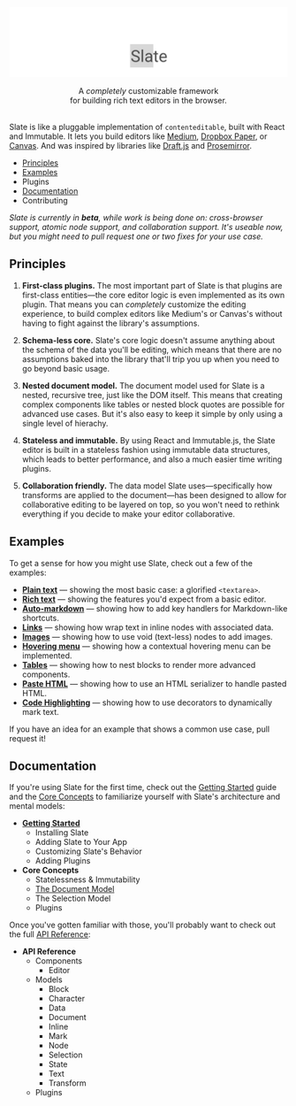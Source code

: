 

<p align="center"><img src="support/banner.png" /></p>

<p align="center">A <em>completely</em> customizable framework <br/>for building rich text editors in the browser.<br/><br/></p>

Slate is like a pluggable implementation of `contenteditable`, built with React and Immutable. It lets you build editors like [Medium](https://medium.com/), [Dropbox Paper](https://www.dropbox.com/paper), or [Canvas](https://usecanvas.com/). And was inspired by libraries like [Draft.js](https://facebook.github.io/draft-js/) and [Prosemirror](http://prosemirror.net/).

- [Principles](#principles)
- [Examples](#examples)
- Plugins
- [Documentation](#documentation)
- Contributing

_Slate is currently in **beta**, while work is being done on: cross-browser support, atomic node support, and collaboration support. It's useable now, but you might need to pull request one or two fixes for your use case._


## Principles

1. **First-class plugins.** The most important part of Slate is that plugins are first-class entities—the core editor logic is even implemented as its own plugin. That means you can _completely_ customize the editing experience, to build complex editors like Medium's or Canvas's without having to fight against the library's assumptions.

2. **Schema-less core.** Slate's core logic doesn't assume anything about the schema of the data you'll be editing, which means that there are no assumptions baked into the library that'll trip you up when you need to go beyond basic usage.

3. **Nested document model.** The document model used for Slate is a nested, recursive tree, just like the DOM itself. This means that creating complex components like tables or nested block quotes are possible for advanced use cases. But it's also easy to keep it simple by only using a single level of hierachy.

4. **Stateless and immutable.** By using React and Immutable.js, the Slate editor is built in a stateless fashion using immutable data structures, which leads to better performance, and also a much easier time writing plugins.

5. **Collaboration friendly.** The data model Slate uses—specifically how transforms are applied to the document—has been designed to allow for collaborative editing to be layered on top, so you won't need to rethink everything if you decide to make your editor collaborative.


## Examples

To get a sense for how you might use Slate, check out a few of the examples:

- [**Plain text**](examples/plain-text) — showing the most basic case: a glorified `<textarea>`.
- [**Rich text**](examples/rich-text) — showing the features you'd expect from a basic editor.
- [**Auto-markdown**](examples/auto-markdown) — showing how to add key handlers for Markdown-like shortcuts.
- [**Links**](examples/links) — showing how wrap text in inline nodes with associated data.
- [**Images**](examples/images) — showing how to use void (text-less) nodes to add images.
- [**Hovering menu**](examples/hovering-menu) — showing how a contextual hovering menu can be implemented.
- [**Tables**](examples/tables) — showing how to nest blocks to render more advanced components.
- [**Paste HTML**](examples/paste-html) — showing how to use an HTML serializer to handle pasted HTML.
- [**Code Highlighting**](examples/code-highlighting) — showing how to use decorators to dynamically mark text.

If you have an idea for an example that shows a common use case, pull request it!


## Documentation

If you're using Slate for the first time, check out the [Getting Started](./docs/getting-started) guide and the [Core Concepts](./docs/concepts) to familiarize yourself with Slate's architecture and mental models:

- [**Getting Started**](docs/getting-started.md)
  - Installing Slate
  - Adding Slate to Your App
  - Customizing Slate's Behavior
  - Adding Plugins
- **Core Concepts**
  - Statelessness & Immutability
  - [The Document Model](docs/getting-started.md#the-document-model)
  - The Selection Model
  - Plugins

Once you've gotten familiar with those, you'll probably want to check out the full [API Reference](./docs/reference):

- **API Reference**
  - Components
    - Editor
  - Models
    - Block
    - Character
    - Data
    - Document
    - Inline
    - Mark
    - Node
    - Selection
    - State
    - Text
    - Transform
  - Plugins
